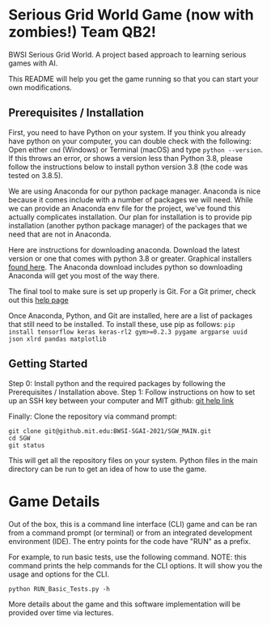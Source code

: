 # Serious Grid World Game (now with zombies!) Team QB2!

BWSI Serious Grid World. A project based approach to learning serious games with AI.

This README will help you get the game running so that you can start your own modifications.

## Prerequisites / Installation

First, you need to have Python on your system. If you think you already have python on your computer, you can double
check with the following: Open either `cmd` (Windows) or Terminal (macOS) and type `python --version`. 
If this throws an error, or shows a version less than Python 3.8, please follow the instructions below to install 
python version 3.8 (the code was tested on 3.8.5).

We are using Anaconda for our python package manager. Anaconda is nice because it comes include with a number of 
packages we will need. While we can provide an Anaconda env file for the project, we've found this actually complicates 
installation. Our plan for installation is to provide pip installation (another python package manager) of the 
packages that we need that are not in Anaconda.

Here are instructions for downloading anaconda. Download the latest version or one that comes with python 3.8 or greater.
Graphical installers [found here](https://www.anaconda.com/products/individual). The Anaconda download includes 
python so downloading Anaconda will get you most of the way there.

The final tool to make sure is set up properly is Git. For a Git primer, 
check out this [help page](https://docs.github.com/en/github/getting-started-with-github/set-up-git)

Once Anaconda, Python, and Git are installed, here are a list of packages that still need to be installed. To install 
these, use pip as follows:
`pip install tensorflow keras keras-rl2 gym>=0.2.3 pygame argparse uuid json xlrd pandas matplotlib`

## Getting Started
Step 0: Install python and the required packages by following the Prerequisites / Installation above.
Step 1: Follow instructions on how to set up an SSH key between your computer and MIT github:
[git help link](https://docs.github.com/en/enterprise-server@2.19/github/authenticating-to-github/connecting-to-github-with-ssh)

Finally: Clone the repository via command prompt:
```
git clone git@github.mit.edu:BWSI-SGAI-2021/SGW_MAIN.git
cd SGW
git status
```

This will get all the repository files on your system. Python files in the main directory can be run to get
an idea of how to use the game.

# Game Details
Out of the box, this is a command line interface (CLI) game and can be ran from a command prompt (or terminal) or 
from an integrated development environment (IDE). The entry points for the code have "RUN" as a prefix.

For example, to run basic tests, use the following command. NOTE: this command prints the help commands
for the CLI options. It will show you the usage and options for the CLI.
```
python RUN_Basic_Tests.py -h
```

More details about the game and this software implementation will be provided over time via lectures.
